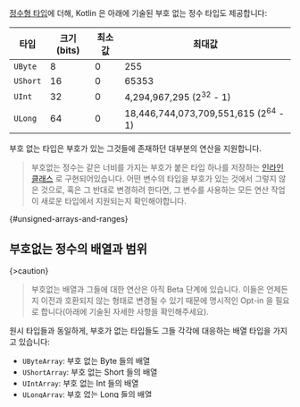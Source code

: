 [정수형 타입](/docs/numbers.md#정수-타입)에 더해, Kotlin 은 아래에 기술된 부호 없는 정수 타입도 제공합니다:

| 타입       | 크기(bits) | 최소값 | 최대값                                             |
|----------|----------|-----|-------------------------------------------------|
| `UByte`  | 8        | 0   | 255                                             |
| `UShort` | 16       | 0   | 65353                                           |
| `UInt`   | 32       | 0   | 4,294,967,295 (2<sup>32</sup> - 1)              |
| `ULong`  | 64       | 0   | 18,446,744,073,709,551,615 (2<sup>64</sup> - 1) |

부호 없는 타입은 부호가 있는 그것들에 존재하던 대부분의 연산을 지원합니다.

> 부호없는 정수는 같은 너비를 가지는 부호가 붙은 타입 하나를 저장하는 [인라인 클래스](/docs/inline-classes.md) 로 구현되어있습니다.
> 어떤 변수의 타입을 부호가 있는 것에서 그렇지 않은 것으로, 혹은 그 반대로 변경하려 한다면, 그 변수를 사용하는 모든 연산 작업이 새로운 타입에서 지원되는지 확인해야합니다.

{#unsigned-arrays-and-ranges}
## 부호없는 정수의 배열과 범위

{>caution}
> 부호없는 배열과 그들에 대한 연산은 아직 Beta 단계에 있습니다. 이들은 언제든지 이전과 호환되지 않는 형태로 변경될 수 있기 때문에 명시적인 Opt-in 을 필요로 합니다(아래에 기술된 자세한 사항을 확인해주세요).

원시 타입들과 동일하게, 부호가 없는 타입들도 그들 각각에 대응하는 배열 타입을 가지고 있습니다:

- `UByteArray`: 부호 없는 Byte 들의 배열
- `UShortArray`: 부호 없는 Short 들의 배열
- `UIntArray`: 부호 없는 Int 들의 배열
- `ULongArray`: 부호 없는 Long 들의 배열

부호가 있는 정수의 배열들과 동일하게, `Array` 가 제공하는 것들과 비슷한 API 를 별도의 오버헤드 없이 제공합니다.

부호가 없는 정수의 배열을 사용할 때, 이들이 아직 안정적이지 않다는 경고와 마주치게 될 것입니다. 
이 경고를 지우려면, `@ExperimentalUnsignedTypes` 어노테이션을 사용하여 opt-in 하세요.
이는 당신의 API 사용자에게 명시적으로 opt-in 을 하게 함으로써, 이 API는 아직 안정적이지 않은 부호 없는 정수의 배열을 사용하며 언제든 동작이 망가질 수 있음을 인지하게 합니다.
[이 문서](/docs/opt-in-requirements.md)에서 opt-in 필요사항에 대해 더 알아보세요.

범위와 수열들은 `UInt` 와 `ULong` 에 대해 `UIntRange`, `UIntProgression`, `ULongRange`, `ULongProgression` 으로 지원됩니다.
부호 없는 정수형 타입들과 동일하게, 이들은 안정적입니다. 

{#unsigned-integers-literals}
## 부호 없는 정수의 리터럴

부호 없는 정수를 더 쉽게 사용하기 위해, Kotlin 에서는 정수 리터럴의 끝에 특정 정수 타입의 부호가 없음을 나타내는 접미사를 붙힐 수 있습니다(`Float`나 `Long`과 비슷하게요):

- `u` 와 `U` 는 부호 없는 정수의 리터럴을 위한 접미사입니다. 실제 타입은 선언에 명시된 타입을 따르며, 그것이 없으면 컴파일러가 리터럴의 크기에 따라 `UInt` 나 `ULong` 을 사용합니다.
  ```kotlin
  val b: UByte = 1u  // UByte, 명시된 타입
  val s: UShort = 1u // UShort, 명시된 타입
  val l: ULong = 1u  // ULong, 명시된 타입

  val a1 = 42u // UInt, 타입이 제공되지 않았으며 값이 UInt 범위 내에 있습니다.
  val a2 = 0xFFFF_FFFF_FFFFu // ULong, 타입이 제공되지 않았으며 값이 UInt 범위 밖에 있습니다.
  ```
- `uL` 과 `UL` 은 부호 없는 Long 타입을 표현할 때 사용합니다.
  ```kotlin
  val a = 1UL // 타입이 제공되지 않았으며 값이 UInt 범위 내에 있음에도 ULong 입니다.
  ```

{#use-cases}
## 사용 케이스

부호 없는 숫자들의 주된 사용 케이스는 전체 비트열을 모두 사용하여 이 값이 양수임을 나타내야할 때입니다.
예를 들어, 32비트 `AARRGGBB` 포멧의 색상을 표현하기 위한 16진수의 상수는 부호가 있는 타입의 범위 안에 있지 않기 때문에, 이런 케이스에 적합합니다:

```kotlin
data class Color(val representation: UInt)

val yellow = Color(0xFFCC00CCu)
```

부호 없는 정수를 `toByte()` 라는 명시적 캐스팅 없이 Byte 배열을 초기화하기 위해서 사용할 수도 있습니다:

```kotlin
val byteOrderMarkUtf8 = ubyteArrayOf(0xEFu, 0xBBu, 0xBFu)
```

또 다른 케이스는 네이티브 API 들과의 상호 운용성이 필요할 때입니다. 
Kotlin 은 시그니쳐에 부호 없는 타입을 포함하는 네이티브 코드 정의의 표현을 허용하며,
시멘틱을 유지하기 위해 부호 없는 정수들을 부호가 있는 것으로 대치하지 않습니다.

{#non-goals}
### 사용하지 않는 것이 좋은 케이스

부호 없는 정수가 0과 그 이상의 양수만 표현할 수 있기는 하지만, 음수이면 안되는 숫자가 필요하다고 해서 부호 없는 정수 타입을 사용하지는 않는 것이 좋습니다. 
예를 들면, 컬렉션의 크기나 인덱스 등에서요.

아래의 몇몇가지 이유가 있습니다:

- 부호 있는 정수가 우발적인 오버플로우나 오류의 신호를 전달할 때 유용할 수 있습니다. 
  [`List.lastIndex`](https://kotlinlang.org/api/latest/jvm/stdlib/kotlin.collections/last-index.html) 가 빈 리스트에 대해 -1 을 리턴하는 동작에서 볼 수 있듯이요.
- 부호 없는 정수는 부호가 있는 그것의 범위를 제한한 것으로 간주될 수 없습니다. 
  그들의 표현 가능 범위는 부호가 있는 타입의 부분집합이 아니며, 각각이 서로와 어떠한 부분집합 관계도 갖지 않습니다.

{&?}
